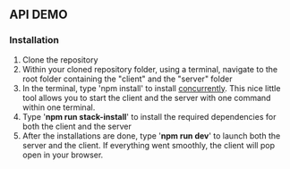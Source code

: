 ## API DEMO
### Installation
 1. Clone the repository
 2. Within your cloned repository folder, using a terminal, navigate to the root folder containing the "client" and the "server" folder
 3. In the terminal, type 'npm install' to install [concurrently](https://www.npmjs.com/package/concurrently). This nice little tool allows you to start the client and the server with one command within one terminal.
 4. Type '**npm run stack-install**' to install the required dependencies for both the client and the server
 5. After the installations are done, type '**npm run dev**' to launch both the server and the client. If everything went smoothly, the client will pop open in your browser.
